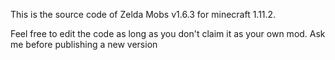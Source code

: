 This is the source code of Zelda Mobs v1.6.3 for minecraft 1.11.2.

Feel free to edit the code as long as you don't claim it as your own mod.
Ask me before publishing a new version
